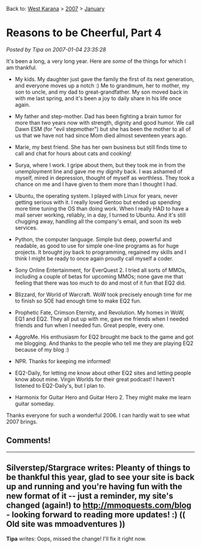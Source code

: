 Back to: [West Karana](/posts/westkarana.md) > [2007](/posts/2007/westkarana.md) > [January](./westkarana.md)
# Reasons to be Cheerful, Part 4

*Posted by Tipa on 2007-01-04 23:35:28*

It's been a long, a very long year. Here are *some* of the things for which I am thankful.

 * My kids. My daughter just gave the family the first of its next generation, and everyone moves up a notch :) Me to grandmum, her to mother, my son to uncle, and my dad to great-grandfather. My son moved back in with me last spring, and it's been a joy to daily share in his life once again.

 * My father and step-mother. Dad has been fighting a brain tumor for more than two years now with strength, dignity and good humor. We call Dawn ESM (for "evil stepmother") but she has been the mother to all of us that we have not had since Mom died almost seventeen years ago.

 * Marie, my best friend. She has her own business but still finds time to call and chat for hours about cats and cooking!

 * Surya, where I work. I gripe about them, but they took me in from the unemployment line and gave me my dignity back. I was ashamed of myself, mired in depression, thought of myself as worthless. They took a chance on me and I have given to them more than I thought I had.

 * Ubuntu, the operating system. I played with Linux for years, never getting serious with it. I really loved Gentoo but ended up spending more time tuning the OS than doing work. When I really HAD to have a mail server working, reliably, in a day, I turned to Ubuntu. And it's still chugging away, handling all the company's email, and soon its web services.

 * Python, the computer language. Simple but deep, powerful and readable, as good to use for simple one-line programs as for huge projects. It brought joy back to programming, regained my skills and I think I might be ready to once again proudly call myself a coder.

 * Sony Online Entertainment, for EverQuest 2. I tried all sorts of MMOs, including a couple of betas for upcoming MMOs; none gave me that feeling that there was too much to do and most of it fun that EQ2 did.

 * Blizzard, for World of Warcraft. WoW took precisely enough time for me to finish so SOE had enough time to make EQ2 fun.

 * Prophetic Fate, Crimson Eternity, and Revolution. My homes in WoW, EQ1 and EQ2. They all put up with me, gave me friends when I needed friends and fun when I needed fun. Great people, every one.

 * AggroMe. His enthusiasm for EQ2 brought me back to the game and got me blogging. And thanks to the people who tell me they are playing EQ2 because of my blog :)

 * NPR. Thanks for keeping me informed!

 * EQ2-Daily, for letting me know about other EQ2 sites and letting people know about mine. Virgin Worlds for their great podcast! I haven't listened to EQ2-Daily's, but I plan to.

 * Harmonix for Guitar Hero and Guitar Hero 2. They might make me learn guitar someday.



Thanks everyone for such a wonderful 2006. I can hardly wait to see what 2007 brings.
## Comments!
---
**Silverstep/Stargrace** writes: Pleanty of things to be thankful this year, glad to see your site is back up and running and you're having fun with the new format of it -- just a reminder, my site's changed (again!) to http://mmoquests.com/blog - looking forward to reading more updates! :) (( Old site was mmoadventures ))
---
**Tipa** writes: Oops, missed the change! I'll fix it right now.

